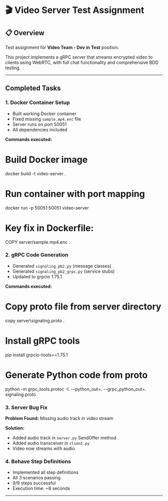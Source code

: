 # 🎬 Video Server Test Assignment

## 📋 Overview
Test assignment for **Video Team - Dev in Test** position.

This project implements a gRPC server that streams encrypted video to clients using WebRTC, with full chat functionality and comprehensive BDD testing.

---

##  Completed Tasks

### 1. Docker Container Setup
-  Built working Docker container
-  Fixed missing `sample.mp4.enc` file
-  Server runs on port 50051
-  All dependencies included

**Commands executed:**

# Build Docker image
docker build -t video-server .

# Run container with port mapping
docker run -p 50051:50051 video-server

# Key fix in Dockerfile:
COPY server/sample.mp4.enc .

### 2. gRPC Code Generation
-  Generated `signaling_pb2.py` (message classes)
-  Generated `signaling_pb2_grpc.py` (service stubs)
-  Updated to grpcio 1.75.1

**Commands executed:**

# Copy proto file from server directory
copy server\signaling.proto .

# Install gRPC tools
pip install grpcio-tools==1.75.1

# Generate Python code from proto
python -m grpc_tools.protoc -I. --python_out=. --grpc_python_out=. signaling.proto


### 3. Server Bug Fix
**Problem Found:** Missing audio track in video stream

**Solution:**
- Added audio track in `server.py` SendOffer method
- Added audio transceiver in `client.py`
- Video now streams with audio 

### 4. Behave Step Definitions
-  Implemented all step definitions
-  All 3 scenarios passing
-  9/9 steps successful
-  Execution time: ~8 seconds

---
